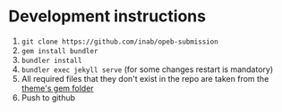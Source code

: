 # Development instructions

1. `git clone https://github.com/inab/opeb-submission`
2. `gem install bundler`
3. `bundler install`
4. `bundler exec jekyll serve` (for some changes restart is mandatory)
5. All required files that they don't exist in the repo are taken from the [theme's gem folder](https://github.com/jasonlong/tactile-theme)
6. Push to github

